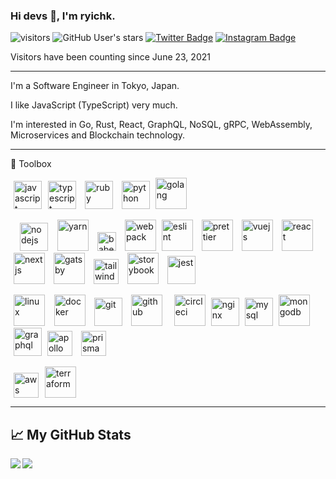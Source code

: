 ### Hi devs 👋, I'm ryichk.

![visitors](https://visitor-badge.glitch.me/badge?page_id=ryichk.ryichk)
![GitHub User's stars](https://img.shields.io/github/stars/ryichk?style=social)
[![Twitter Badge](https://img.shields.io/badge/-Twitter-00acee?style=flat-square&logo=Twitter&logoColor=white)](https://twitter.com/ryichk_dev)
[![Instagram Badge](https://img.shields.io/badge/-Instagram-e4405f?style=flat-square&logo=Instagram&logoColor=white)](https://instagram.com/ryichk)

Visitors have been counting since June 23, 2021

--------

I'm a Software Engineer in Tokyo, Japan.

I like JavaScript (TypeScript) very much.

I'm interested in Go, Rust, React, GraphQL, NoSQL, gRPC, WebAssembly, Microservices and Blockchain technology.

--------

🧰 Toolbox

<img src='https://cdn.worldvectorlogo.com/logos/logo-javascript.svg' alt='javascript' height='45' hspace='5' /><img src='https://cdn.worldvectorlogo.com/logos/typescript.svg' alt='typescript' height='45' hspace='5' />
<img src='https://cdn.worldvectorlogo.com/logos/ruby.svg' alt='ruby' height='45' hspace='5' />
<img src='https://cdn.worldvectorlogo.com/logos/python-5.svg' alt='python' height='45' hspace='5' />
<img src='https://cdn.worldvectorlogo.com/logos/golang-gopher.svg' alt='golang' width='50' height='50' />

<img src='https://cdn.worldvectorlogo.com/logos/nodejs-1.svg' alt='nodejs' height='45' hspace='15' /><img src='https://cdn.worldvectorlogo.com/logos/yarn.svg' alt='yarn' width='50' height='50' />
<img src='https://cdn.worldvectorlogo.com/logos/babel-10.svg' alt='babel' height='30' hspace='10' />
<img src='https://cdn.worldvectorlogo.com/logos/webpack.svg' alt='webpack' width='50' height='50' />
<img src='https://cdn.worldvectorlogo.com/logos/eslint-1.svg' alt='eslint' width='50' height='50' hspace='5' />
<img src='https://cdn.worldvectorlogo.com/logos/prettier-2.svg' alt='prettier' width='50' height='50' hspace='5' />
<img src='https://cdn.worldvectorlogo.com/logos/vue-js-1.svg' alt='vuejs' width='50' height='50' hspace='5' />
<img src='https://cdn.worldvectorlogo.com/logos/react-2.svg' alt='react' width='50' height='50' hspace='5' />
<img src='https://cdn.worldvectorlogo.com/logos/next-js.svg' alt='nextjs' width='50' height='50' hspace='5' />
<img src='https://cdn.worldvectorlogo.com/logos/gatsby.svg' alt='gatsby' width='50' height='50' hspace='5' />
<img src='https://cdn.worldvectorlogo.com/logos/tailwind-css-2.svg' alt='tailwindcss' height='40' hspace='5' /> 
<img src='https://duncanleung.com/static/4754115ddd48b63d252f8014e9a86177/92ab1/storybook.png' alt='storybook' height='50' hspace='5' />
<img src='https://seeklogo.com/images/J/jest-logo-F9901EBBF7-seeklogo.com.png' alt='jest' height='45' hspace='5' />

<img src='https://cdn.worldvectorlogo.com/logos/linux-tux.svg' alt='linux' width='50' height='50' hspace='5' /><img src='https://cdn.worldvectorlogo.com/logos/docker.svg' alt='docker' width='50' height='50' hspace='10' />
<img src='https://cdn.worldvectorlogo.com/logos/git-icon.svg' alt='git' height='45' />
<img src='https://cdn.worldvectorlogo.com/logos/github-icon-1.svg' alt='github' height='50' hspace='10' />
<img src='https://cdn.worldvectorlogo.com/logos/circleci.svg' alt='circleci' height='50' hspace='5' />
<img src='https://cdn.worldvectorlogo.com/logos/nginx-1.svg' alt='nginx' height='45' />
<img src='https://cdn.worldvectorlogo.com/logos/mysql-6.svg' alt='mysql' height='45' hspace='5' />
<img src='https://cdn.worldvectorlogo.com/logos/mongodb-icon-1.svg' alt='mongodb' height='50' />
<img src='https://cdn.worldvectorlogo.com/logos/graphql.svg' alt='graphql' height='45' hspace='5' />
<img src='https://cdn.worldvectorlogo.com/logos/apollo-graphql-1.svg' alt='apollo' height='40' />
<img src='https://cdn.worldvectorlogo.com/logos/prisma-2.svg' alt='prisma' height='40' hspace='10' />

<img src='https://cdn.worldvectorlogo.com/logos/aws-2.svg' alt='aws' height='40' hspace='5' /><img src='https://cdn.worldvectorlogo.com/logos/terraform-enterprise.svg' alt='terraform' height='50' hspace='5' />

--------

## &#x1f4c8; My GitHub Stats

<a href='https://github.com/anuraghazra/github-readme-stats'>
  <img align='left' src='https://github-readme-stats.vercel.app/api?username=ryichk&theme=tokyonight' />
</a>

<a href='https://github.com/anuraghazra/github-readme-stats'>
  <img align='left' src='https://github-readme-stats.vercel.app/api/top-langs/?username=ryichk&hide=powershell,vue,roff,html,css,scss&theme=tokyonight' />
</a>

<!--
**ryichk/ryichk** is a ✨ _special_ ✨ repository because its `README.md` (this file) appears on your GitHub profile.

Here are some ideas to get you started:

- 🔭 I’m currently working on ...
- 🌱 I’m currently learning ...
- 👯 I’m looking to collaborate on ...
- 🤔 I’m looking for help with ...
- 💬 Ask me about ...
- 📫 How to reach me: ...
- 😄 Pronouns: ...
- ⚡ Fun fact: ...
-->

